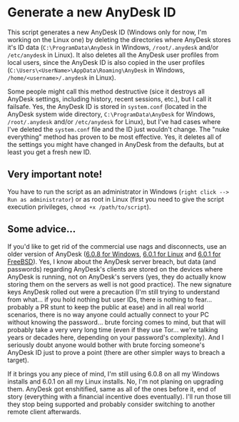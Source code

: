 # Generate a new AnyDesk ID

This script generates a new AnyDesk ID (Windows only for now, I'm working on the Linux one) by deleting the directories where AnyDesk stores it's ID data (`C:\ProgramData\AnyDesk` in Windows, `/root/.anydesk` and/or `/etc/anydesk` in Linux). It also deletes all the AnyDesk user profiles from local users, since the AnyDesk ID is also copied in the user profiles (`C:\Users\<UserName>\AppData\Roaming\AnyDesk` in Windows, `/home/<username>/.anydesk` in Linux).

Some people might call this method destructive (sice it destroys all AnyDesk settings, including history, recent sessions, etc.), but I call it failsafe. Yes, the AnyDesk ID is stored in `system.conf` (located in the AnyDesk system wide directory, `C:\ProgramData\AnyDesk` for Windows, `/root/.anydesk` and/or `/etc/anydesk` for Linux), but I've had cases where I've deleted the `system.conf` file and the ID just wouldn't change. The "nuke everything" method has proven to be most effective. Yes, it deletes all of the settings you might have changed in AnyDesk from the defaults, but at least you get a fresh new ID.

## Very important note!

You have to run the script as an administrator in Windows (`right click --> Run as administrator`) or as root in Linux (first you need to give the script execution privileges, `chmod +x /path/to/script`).

## Some advice...

If you'd like to get rid of the commercial use nags and disconnects, use an older version of AnyDesk ([6.0.8 for Windows](https://web.archive.org/web/20200904143608/https://download.anydesk.com/AnyDesk.exe), [6.0.1 for Linux](https://web.archive.org/web/20231223072643/https://download.anydesk.com/linux/deb/anydesk_6.0.1-1_amd64.deb) and [6.0.1 for FreeBSD](https://web.archive.org/web/20231223072637/https://download.anydesk.com/freebsd/anydesk-freebsd-6.0.1-x86_64.tar.gz)). Yes, I know about the AnyDesk server breach, but data (and passwords) regarding AnyDesk's clients are stored on the devices where AnyDesk is running, not on AnyDesk's servers (yes, they do actually know storing them on the servers as well is not good practice). The new signature keys AnyDesk rolled out were a precaution (I'm still trying to understand from what... if you hold nothing but user IDs, there is nothing to fear... probably a PR stunt to keep the public at ease) and in all real world scenarios, there is no way anyone could actually connect to your PC without knowing the password... brute forcing comes to mind, but that will probably take a very very long time (even if they use Tor... we're talking years or decades here, depending on your password's complexity). And I seriously doubt anyone would bother with brute forcing someone's AnyDesk ID just to prove a point (there are other simpler ways to breach a target).

If it brings you any piece of mind, I'm still using 6.0.8 on all my Windows installs and 6.0.1 on all my Linux installs. No, I'm not planing on upgrading them. AnyDesk got enshitified, same as all of the ones before it, end of story (everything with a financial incentive does eventually). I'll run those till they stop being supported and probably consider switching to another remote client afterwards.
